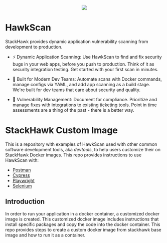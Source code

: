 
<p align="center">
  <img src="https://images.ctfassets.net/nx13ojx82pll/1zPawvEGOq9zKX8PuVw0kB/e4a31b30fdb07b7e424277d7824d2ffe/stackhawk-long.png">
</p>

# HawkScan
StackHawk provides dynamic application vulnerability scanning from development to production.
- ⚡ Dynamic Application Scanning: Use HawkScan to find and fix security bugs in your web apps, before you push to production. Think of it as security integration testing. Get started with your first scan in minutes.

- 🦸 Built for Modern Dev Teams: Automate scans with Docker commands, manage configs via YAML, and add app scanning as a build stage. We're built for dev teams that care about security and quality.

- 🧰 Vulnerability Management: Document for compliance. Prioritize and manage fixes with integrations to existing ticketing tools. Point in time assessments are a thing of the past - there is a better way.

# StackHawk Custom Image

This is a repository with examples of HawkScan used with other common software development tools, aka _devtools_, to help users customize their on StackHawk Docker images. This repo provides instructions to use HawkScan with:

* [Postman](https://github.com/kaakaww/stackhawk-custom-image/tree/main/postman-newman)
* [Cypress](https://github.com/kaakaww/stackhawk-custom-image/tree/main/integrations/cypress)
* [Playwright](https://github.com/kaakaww/stackhawk-custom-image/tree/main/integrations/playwright)
* [Selenium](https://github.com/kaakaww/stackhawk-custom-image/tree/main/integrations/selenium)

## Introduction

In order to run your application in a docker container, a customized docker image is created. This customized docker image includes instructions that install specific packages and copy the code into the docker container. This repo provides steps to create a custom docker image from stackhawk base image and how to run it as a container.
